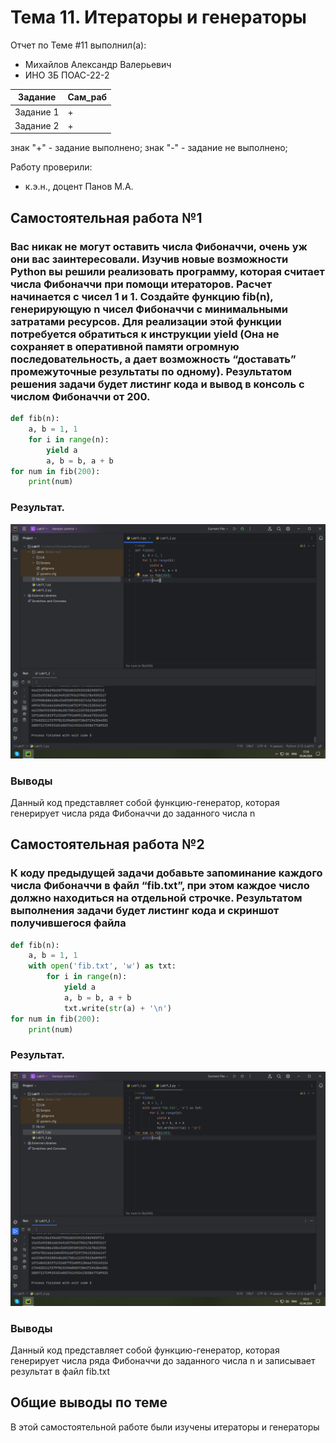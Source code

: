 # Тема 11. Итераторы и генераторы
Отчет по Теме #11 выполнил(а):
- Михайлов Александр Валерьевич
- ИНО ЗБ ПОАС-22-2

| Задание | Сам_раб |
| ------ | ------ |
| Задание 1 | + |
| Задание 2 | + |

знак "+" - задание выполнено; знак "-" - задание не выполнено;

Работу проверили:
- к.э.н., доцент Панов М.А.

## Самостоятельная работа №1
### Вас никак не могут оставить числа Фибоначчи, очень уж они вас заинтересовали. Изучив новые возможности Python вы решили реализовать программу, которая считает числа Фибоначчи при помощи итераторов. Расчет начинается с чисел 1 и 1. Создайте функцию fib(n), генерирующую n чисел Фибоначчи с минимальными затратами ресурсов. Для реализации этой функции потребуется обратиться к инструкции yield (Она не сохраняет в оперативной памяти огромную последовательность, а дает возможность “доставать” промежуточные результаты по одному). Результатом решения задачи будет листинг кода и вывод в консоль с числом Фибоначчи от 200.
```python
def fib(n):
    a, b = 1, 1
    for i in range(n):
        yield a
        a, b = b, a + b
for num in fib(200):
    print(num)
```
### Результат.
![Меню](https://github.com/Neriw/PrgInj/blob/%D0%A2%D0%B5%D0%BC%D0%B0_11/pic/Lab11_1.png)
### Выводы
Данный код представляет собой функцию-генератор, которая генерирует числа ряда Фибоначчи до заданного числа n
  
## Самостоятельная работа №2
### К коду предыдущей задачи добавьте запоминание каждого числа Фибоначчи в файл “fib.txt”, при этом каждое число должно находиться на отдельной строчке. Результатом выполнения задачи будет листинг кода и скриншот получившегося файла
```python
def fib(n):
    a, b = 1, 1
    with open('fib.txt', 'w') as txt:
        for i in range(n):
            yield a
            a, b = b, a + b
            txt.write(str(a) + '\n')
for num in fib(200):
    print(num)
```
### Результат.
![Меню](https://github.com/Neriw/PrgInj/blob/%D0%A2%D0%B5%D0%BC%D0%B0_11/pic/Lab11_2.png)
### Выводы
Данный код представляет собой функцию-генератор, которая генерирует числа ряда Фибоначчи до заданного числа n и записывает результат в файл fib.txt
  
## Общие выводы по теме
В этой самостоятельной работе были изучены итераторы и генераторы

